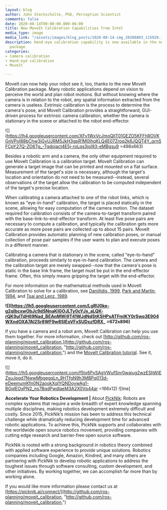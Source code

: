 ```yaml
---
layout: blog
author: John Stechschulte, PhD, Perception Scientist
comments: false
date: 2020-08-14T00:00:00.000-06:00
title: New MoveIt Calibration Capabilities from Intel
media_type: image
media_link: "/assets/images/blog_posts/2020-08-14-img_20200803_115929.jpg"
description: Hand-eye calibration capability is now available in the new MoveIt Calibration
  package
categories:
- Camera calibration
- Hand-eye calibration
- MoveIt

---
```

MoveIt can now help your robot see it, too, thanks to the new MoveIt Calibration package. Many robotic applications depend on vision to perceive the world and plan robot motions. But without knowing where the camera is in relation to the robot, any spatial information extracted from the camera is useless. Extrinsic calibration is the process to determine the camera's pose, and MoveIt Calibration provides a straightforward, GUI-driven process for extrinsic camera calibration, whether the camera is stationary in the scene or attached to the robot end-effector.

![](https://lh4.googleusercontent.com/XFv1WxVcJmoQllT01GEZO5KFFhROVKGnVPoI88bChw3jGvUJRM5JkH3gpR1M0lhqKLQ4E07Zroq2k6JQQT4Y_grnSFCpY27Q-ZO6Tg_-Tgdojact4E5j-roLqs3jol93-eMBgsu9 =498x663)

Besides a robotic arm and a camera, the only other equipment required to use MoveIt Calibration is a calibration target. MoveIt Calibration can generate a target image that can be printed and mounted on a flat surface. Measurement of the target's size is necessary, although the target's location and orientation do not need to be measured--instead, several observations of the target allow the calibration to be computed independent of the target's precise location.

When calibrating a camera attached to one of the robot links, which is known as "eye-in-hand" calibration, the target is placed statically in the scene, allowing for easy computation of the camera motion. The dataset required for calibration consists of the camera-to-target transform paired with the base-link-to-end-effector transform. At least five pose pairs are necessary to compute a calibration, and typically the calibration gets more accurate as more pose pairs are collected up to about 15 pairs. MoveIt Calibration provides automatic planning of new calibration poses, or manual collection of pose pair samples if the user wants to plan and execute poses in a different manner.

Calibrating a camera that is stationary in the scene, called "eye-to-hand" calibration, proceeds similarly to eye-in-hand calibration. The camera and the calibration target are merely swapped--now that the camera's pose is static in the base link frame, the target must be put in the end-effector frame. Often, this simply means gripping the target with the end-effector.

For more information on the mathematical methods used in MoveIt Calibration to solve for a calibration, see [Daniilidis, 1999](https://scholar.google.com/scholar?cluster=11338617350721919587&hl=en&as_sdt=0,6), [Park and Martin, 1994](https://scholar.google.com/scholar?cluster=2140351150276060817&hl=en&as_sdt=0,6), and [Tsai and Lenz, 1989](https://scholar.google.com/scholar?cluster=18168502493509261348&hl=en&as_sdt=0,6).

**![](https://lh5.googleusercontent.com/LgRU0ke-g2qIbcxwObJc9dSNnaKIGOJLTy0cYJx_aLQK-rQK9uITdH69Nad_BEAnMWi9T41WJdNdStKSHPxATFmlKY0rSwo3E904WXndOXA7Al2Sr8WF9w8SIEsVFxSUDszfDRX_ =672x896)**

If you have a camera and a robot arm, MoveIt Calibration can help you use them together. For more information, check out [http://github.com/ros-planning/moveit_calibration,](http://github.com/ros-planning/moveit_calibration, "http://github.com/ros-planning/moveit_calibration,") and the [MoveIt Calibration tutorial](https://github.com/JStech/moveit_tutorials/blob/new-calibration-tutorial/doc/hand_eye_calibration/hand_eye_calibration_tutorial.rst). See it, move it, do it.

![](https://lh5.googleusercontent.com/f5tx6PxSAgVWufSnr0wajug2wzEShWiEZsuJpgd7NwwMbgegqLn_9HTfgN9h3MBPq013d-eDeemumKfn0N2aookXqIYQNDoywAg1-BGqlEOxPN2_ns7BqdPwdlaeM3A2X0Vp44ar =166x12) !\[line\]

**Accelerate Your Robotics Development |** About [PickNik](https://picknik.ai/): Robots are complex systems that require a wide breadth of expert knowledge spanning multiple disciplines, making robotics development extremely difficult and costly. Since 2015, PickNik’s mission has been to address this technical challenge while dramatically reducing development time for advanced robotic applications. To achieve this, PickNik supports and collaborates with the worldwide open source robotics movement, providing companies with cutting edge research and barrier-free open source software.

PickNik is rooted with a strong background in robotics theory combined with applied software experience to provide unique solutions. Robotics companies including Google, Amazon, Kindred, and many others are partnering with PickNik to develop robotic applications to address the toughest issues through software consulting, custom development, and other initiatives. By working together, we can accomplish far more than by working alone.

If you would like more information please contact us at [https://picknik.ai/connect/](http://github.com/ros-planning/moveit_calibration, "http://github.com/ros-planning/moveit_calibration,")